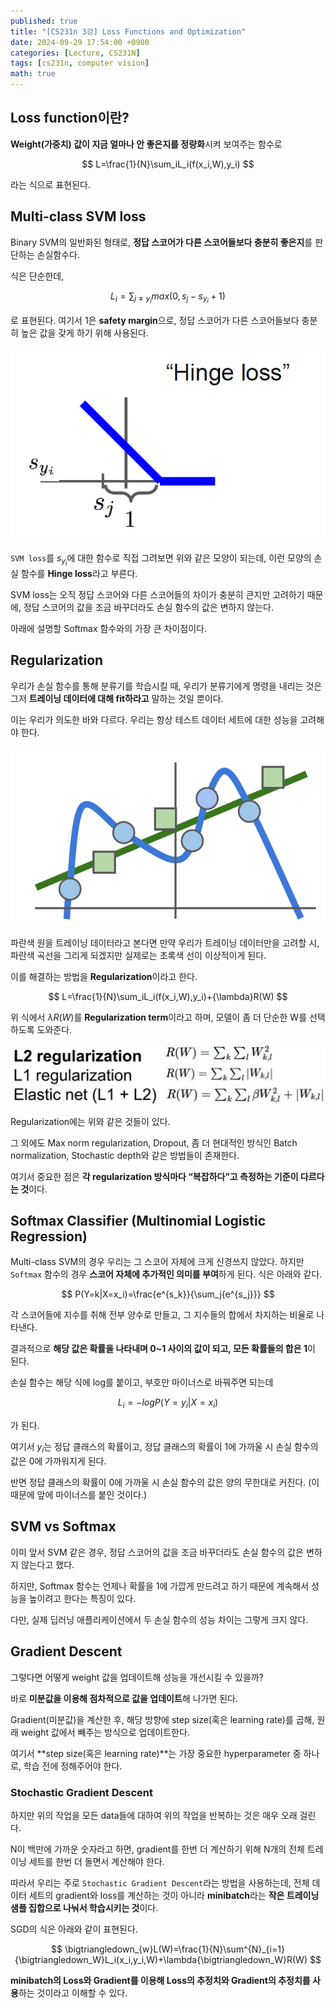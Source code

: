 ```yaml
---
published: true
title: "[CS231n 3강] Loss Functions and Optimization"
date: 2024-09-29 17:54:00 +0900
categories: [Lecture, CS231N]
tags: [cs231n, computer vision]
math: true
---
```

## Loss function이란?

**Weight(가중치) 값이 지금 얼마나 안 좋은지를 정량화**시켜 보여주는 함수로

$$
L=\frac{1}{N}\sum_iL_i(f(x_i,W),y_i)
$$

라는 식으로 표현된다.

## Multi-class SVM loss

Binary SVM의 일반화된 형태로, **정답 스코어가 다른 스코어들보다 충분히 좋은지**를 판단하는 손실함수다.

식은 단순한데, 

$$
L_i=\sum_{j{\neq}y_i}max(0,s_j-s_{y_i}+1)
$$

로 표현된다. 여기서 1은 **safety margin**으로, 정답 스코어가 다른 스코어들보다 충분히 높은 값을 갖게 하기 위해 사용된다.

![87274369-951ed680-c516-11ea-8b0d-73950b02eea7.png](/assets/img/cs231n-lecture-3/87274369-951ed680-c516-11ea-8b0d-73950b02eea7.png)

`SVM loss`를 $s_{y_i}$에 대한 함수로 직접 그려보면 위와 같은 모양이 되는데, 이런 모양의 손실 함수를 **Hinge loss**라고 부른다.

SVM loss는 오직 정답 스코어와 다른 스코어들의 차이가 충분히 큰지만 고려하기 때문에, 정답 스코어의 값을 조금 바꾸더라도 손실 함수의 값은 변하지 않는다.

아래에 설명할 Softmax 함수와의 가장 큰 차이점이다.

## Regularization

우리가 손실 함수를 통해 분류기를 학습시킬 때, 우리가 분류기에게 명령을 내리는 것은 그저 **트레이닝 데이터에 대해 fit하라고** 말하는 것일 뿐이다.

이는 우리가 의도한 바와 다르다. 우리는 항상 테스트 데이터 세트에 대한 성능을 고려해야 한다.

![87305324-417dae80-c551-11ea-96dc-d83f417383db.png](/assets/img/cs231n-lecture-3/87305324-417dae80-c551-11ea-96dc-d83f417383db.png)

파란색 원을 트레이닝 데이터라고 본다면 만약 우리가 트레이닝 데이터만을 고려할 시, 파란색 곡선을 그리게 되겠지만 실제로는 초록색 선이 이상적이게 된다.

이를 해결하는 방법을 **Regularization**이라고 한다.

$$
L=\frac{1}{N}\sum_iL_i(f(x_i,W),y_i)+{\lambda}R(W)
$$

위 식에서 ${\lambda}R(W)$를 **Regularization term**이라고 하며, 모델이 좀 더 단순한 W를 선택하도록 도와준다.

![스크린샷 2024-09-29 오후 5.24.10.png](/assets/img/cs231n-lecture-3/1.png)

Regularization에는 위와 같은 것들이 있다.

그 외에도 Max norm regularization, Dropout, 좀 더 현대적인 방식인 Batch normalization, Stochastic depth와 같은 방법들이 존재한다.

여기서 중요한 점은 **각 regularization 방식마다 “복잡하다”고 측정하는 기준이 다르다는 것**이다.

## Softmax Classifier (Multinomial Logistic Regression)

Multi-class SVM의 경우 우리는 그 스코어 자체에 크게 신경쓰지 않았다. 하지만 `Softmax` 함수의 경우 **스코어 자체에 추가적인 의미를 부여**하게 된다. 식은 아래와 같다.

$$
P(Y=k|X=x_i)=\frac{e^{s_k}}{\sum_j{e^{s_j}}}
$$

각 스코어들에 지수를 취해 전부 양수로 만들고, 그 지수들의 합에서 차지하는 비율로 나타낸다.

결과적으로 **해당 값은 확률을 나타내며 0~1 사이의 값이 되고, 모든 확률들의 합은 1**이 된다.

손실 함수는 해당 식에 log를 붙이고, 부호만 마이너스로 바꿔주면 되는데

$$
L_i=-logP(Y=y_i|X=x_i)
$$

가 된다.

여기서 $y_i$는 정답 클래스의 확률이고, 정답 클래스의 확률이 1에 가까울 시 손실 함수의 값은 0에 가까워지게 된다.

반면 정답 클래스의 확률이 0에 가까울 시 손실 함수의 값은 양의 무한대로 커진다. (이 때문에 앞에 마이너스를 붙인 것이다.)

## SVM vs Softmax

이미 앞서 SVM 같은 경우, 정답 스코어의 값을 조금 바꾸더라도 손실 함수의 값은 변하지 않는다고 했다.

하지만, Softmax 함수는 언제나 확률을 1에 가깝게 만드려고 하기 때문에 계속해서 성능을 높이려고 한다는 특징이 있다.

다만, 실제 딥러닝 애플리케이션에서 두 손실 함수의 성능 차이는 그렇게 크지 않다.

## Gradient Descent

그렇다면 어떻게 weight 값을 업데이트해 성능을 개선시킬 수 있을까?

바로 **미분값을 이용해 점차적으로 값을 업데이트**해 나가면 된다.

Gradient(미분값)을 계산한 후, 해당 방향에 step size(혹은 learning rate)를 곱해, 원래 weight 값에서 빼주는 방식으로 업데이트한다.

여기서 **step size(혹은 learning rate)**는 가장 중요한 hyperparameter 중 하나로, 학습 전에 정해주어야 한다.

### Stochastic Gradient Descent

하지만 위의 작업을 모든 data들에 대하여 위의 작업을 반복하는 것은 매우 오래 걸린다.

N이 백만에 가까운 숫자라고 하면, gradient를 한번 더 계산하기 위해 N개의 전체 트레이닝 세트를 한번 더 돌면서 계산해야 한다.

따라서 우리는 주로 `Stochastic Gradient Descent`라는 방법을 사용하는데, 전체 데이터 세트의 gradient와 loss를 계산하는 것이 아니라 **minibatch**라는 **작은 트레이닝 샘플 집합으로 나눠서 학습시키는 것**이다.

SGD의 식은 아래와 같이 표현된다.

$$
\bigtriangledown_{w}L(W)=\frac{1}{N}\sum^{N}_{i=1}{\bigtriangledown_W}L_i(x_i,y_i,W)+\lambda{\bigtriangledown_W}R(W)
$$

**minibatch의 Loss와 Gradient를 이용해 Loss의 추정치와 Gradient의 추정치를 사용**하는 것이라고 이해할 수 있다.